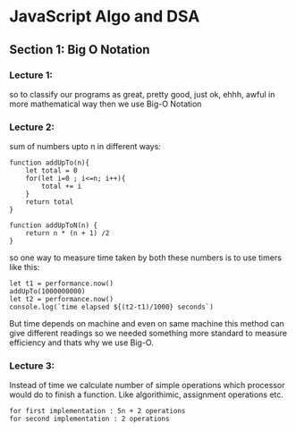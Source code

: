 # JavaScript Algo and DSA

## Section 1: Big O Notation

### Lecture 1:  
so to classify our programs as great, pretty good, just ok, ehhh, awful in more mathematical way then we use Big-O Notation

### Lecture 2:  
sum of numbers upto n in different ways:

```
function addUpTo(n){
    let total = 0
    for(let i=0 ; i<=n; i++){
        total += i
    }
    return total
}
```

```
function addUpToN(n) {
    return n * (n + 1) /2
}
```
so one way to measure time taken by both these numbers is to use timers like this:
```
let t1 = performance.now()
addUpTo(1000000000)
let t2 = performance.now()
console.log(`time elapsed ${(t2-t1)/1000} seconds`)
```
But time depends on machine and even on same machine this method can give different readings so we needed something more standard to measure efficiency and thats why we use Big-O.

### Lecture 3:
Instead of time we calculate number of simple operations which processor would do to finish a function. Like algorithimic, assignment operations etc.
```
for first implementation : 5n + 2 operations
for second implementation : 2 operations 
```
